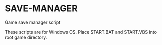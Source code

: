 # SAVE-MANAGER
Game save manager script

These scripts are for Windows OS.
Place START.BAT and START.VBS into root game directory.
